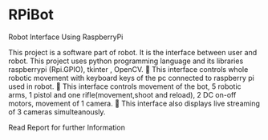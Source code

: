 # RPiBot
Robot Interface Using RaspberryPi

This project is a software part of robot. It is the interface between user and robot. This
project   uses   python  programming   language   and  its   libraries   raspberry­pi   (Rpi.GPIO),
tkinter , OpenCV.
 This interface controls whole robotic movement with keyboard keys of the pc connected to raspberry pi used in robot.
 This interface controls movement of the bot, 5 robotic arms, 1 pistol and one rifle(movement,shoot and reload), 2 DC on-off motors, movement of 1 camera.
 This interface also displays live streaming of 3 cameras simulteanously.

Read Report for further Information

